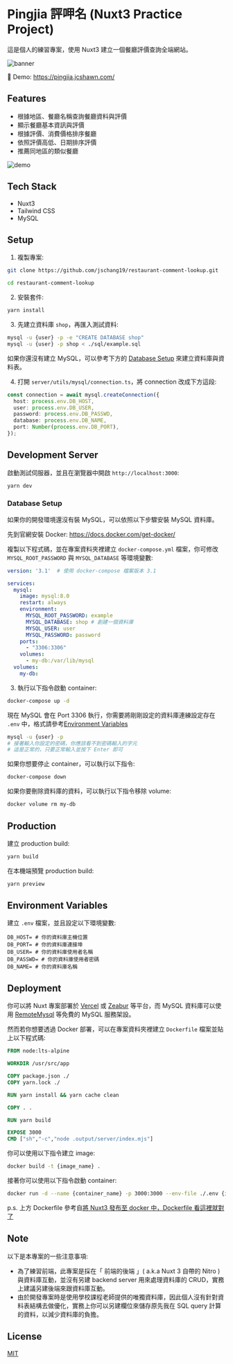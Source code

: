 # Pingjia 評呷名 (Nuxt3 Practice Project)

這是個人的練習專案，使用 Nuxt3 建立一個餐廳評價查詢全端網站。

![banner](https://jcshawn.com/wp-content/uploads/2023/11/restshawn-banner.jpg)

🔗 Demo: https://pingjia.jcshawn.com/

## Features
- 根據地區、餐廳名稱查詢餐廳資料與評價
- 顯示餐廳基本資訊與評價
- 根據評價、消費價格排序餐廳
- 依照評價高低、日期排序評價
- 推薦同地區的類似餐廳

![demo](https://jcshawn.com/wp-content/uploads/2023/11/restshawn_example.png)

## Tech Stack
- Nuxt3
- Tailwind CSS
- MySQL

## Setup
1. 複製專案:

```bash
git clone https://github.com/jschang19/restaurant-comment-lookup.git

cd restaurant-comment-lookup
```

2. 安裝套件:

```bash
yarn install
```

3. 先建立資料庫 `shop`，再匯入測試資料:

```bash
mysql -u {user} -p -e "CREATE DATABASE shop"
mysql -u {user} -p shop < ./sql/example.sql
```
如果你還沒有建立 MySQL，可以參考下方的 [Database Setup](#database_setup) 來建立資料庫與資料表。

4. 打開 `server/utils/mysql/connection.ts`，將 connection 改成下方這段:

```typescript
const connection = await mysql.createConnection({
  host: process.env.DB_HOST,
  user: process.env.DB_USER,
  password: process.env.DB_PASSWD,
  database: process.env.DB_NAME,
  port: Number(process.env.DB_PORT),
});
```
## Development Server

啟動測試伺服器，並且在瀏覽器中開啟 `http://localhost:3000`:

```bash
yarn dev
```

### Database Setup
如果你的開發環境還沒有裝 MySQL，可以依照以下步驟安裝 MySQL 資料庫。

先到官網安裝 Docker:
https://docs.docker.com/get-docker/

複製以下程式碼，並在專案資料夾裡建立 `docker-compose.yml` 檔案，你可修改 `MYSQL_ROOT_PASSWORD` 與 `MYSQL_DATABASE` 等環境變數:

```yml
version: '3.1'  # 使用 docker-compose 檔案版本 3.1

services:
  mysql:
    image: mysql:8.0
    restart: always
    environment:
      MYSQL_ROOT_PASSWORD: example  
      MYSQL_DATABASE: shop # 創建一個資料庫
      MYSQL_USER: user
      MYSQL_PASSWORD: password
    ports:
      - "3306:3306"
    volumes:
      - my-db:/var/lib/mysql
  volumes:
    my-db:
```

3. 執行以下指令啟動 container:

```bash
docker-compose up -d
```

現在 MySQL 會在 Port 3306 執行，你需要將剛剛設定的資料庫連練設定存在 `.env` 中，格式請參考[Environment Variables](#environment_variables)
```bash
mysql -u {user} -p
# 接著輸入你設定的密碼，你應該看不到密碼輸入的字元
# 這是正常的，只要正常輸入並按下 Enter 即可
```

如果你想要停止 container，可以執行以下指令:

```bash
docker-compose down
```

如果你要刪除資料庫的資料，可以執行以下指令移除 volume:

```bash
docker volume rm my-db
```

## Production

建立 production build:

```bash
yarn build
```

在本機端預覽 production build:

```bash
yarn preview
```

## Environment Variables

建立 `.env` 檔案，並且設定以下環境變數:

```env
DB_HOST= # 你的資料庫主機位置
DB_PORT= # 你的資料庫連接埠
DB_USER= # 你的資料庫使用者名稱
DB_PASSWD= # 你的資料庫使用者密碼
DB_NAME= # 你的資料庫名稱
```

## Deployment
你可以將 Nuxt 專案部署於 [Vercel](https://vercel.com) 或 [Zeabur](https://zeabur.com) 等平台，而 MySQL 資料庫可以使用 [RemoteMysql](https://remotemysql.com/index.html) 等免費的 MySQL 服務架設。

然而若你想要透過 Docker 部署，可以在專案資料夾裡建立 `Dockerfile` 檔案並貼上以下程式碼:

```Dockerfile
FROM node:lts-alpine

WORKDIR /usr/src/app

COPY package.json ./
COPY yarn.lock ./

RUN yarn install && yarn cache clean

COPY . .

RUN yarn build

EXPOSE 3000
CMD ["sh","-c","node .output/server/index.mjs"]
```

你可以使用以下指令建立 image:

```bash
docker build -t {image_name} .
```

接著你可以使用以下指令啟動 container:

```bash
docker run -d --name {container_name} -p 3000:3000 --env-file ./.env {image_name}
```

p.s. 上方 Dockerfile 參考自[將 Nuxt3 發布至 docker 中，Dockerfile 看這裡就對了](https://www.ruyut.com/2023/04/deploy-nuxt3-to-docker-with-dockerfile.html)

## Note
以下是本專案的一些注意事項:
- 為了練習前端，此專案是採在「 前端的後端 」( a.k.a Nuxt 3 自帶的 Nitro ) 與資料庫互動，並沒有另建 backend server 用來處理資料庫的 CRUD，實務上建議另建後端來跟資料庫互動。
- 由於開發專案時是使用學校課程老師提供的唯獨資料庫，因此個人沒有針對資料表結構去做優化，實務上你可以另建欄位來儲存原先我在 SQL query 計算的資料，以減少資料庫的負擔。

## License
[MIT](https://choosealicense.com/licenses/mit/)
